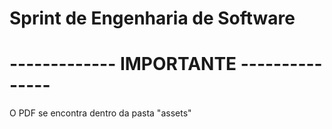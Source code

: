 # Sprint de Engenharia de Software

#  ------------- IMPORTANTE ---------------
O PDF se encontra dentro da pasta "assets"
